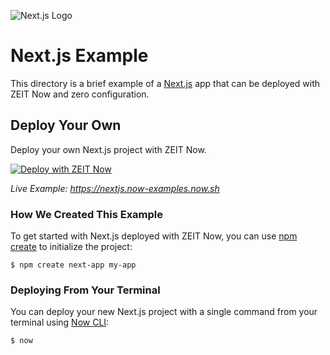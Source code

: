 ![Next.js Logo](../.github/images/next.svg)

# Next.js Example

This directory is a brief example of a [Next.js](https://nextjs.org) app that can be deployed with ZEIT Now and zero configuration.

## Deploy Your Own

Deploy your own Next.js project with ZEIT Now.

[![Deploy with ZEIT Now](https://zeit.co/button)](https://zeit.co/new/project?template=https://github.com/zeit/now-examples/tree/master/nextjs)

_Live Example: https://nextjs.now-examples.now.sh_

### How We Created This Example

To get started with Next.js deployed with ZEIT Now, you can use [npm create](https://www.npmjs.com/package/create-next-app) to initialize the project:

```shell
$ npm create next-app my-app
```

### Deploying From Your Terminal

You can deploy your new Next.js project with a single command from your terminal using [Now CLI](/download):

```shell
$ now
```
